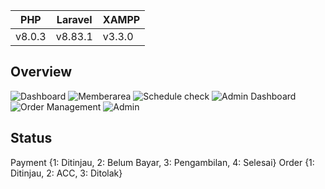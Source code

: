 
PHP | Laravel | XAMPP |
--- | --- | --- |
v8.0.3 | v8.83.1 | v3.3.0 |

## Overview
![Dashboard](https://github.com/yogaiw/yogaiw.github.io/blob/master/content/kancilrentreadme/1.png)
![Memberarea](https://github.com/yogaiw/yogaiw.github.io/blob/master/content/kancilrentreadme/3.png)
![Schedule check](https://github.com/yogaiw/yogaiw.github.io/blob/master/content/kancilrentreadme/7.png)
![Admin Dashboard](https://github.com/yogaiw/yogaiw.github.io/blob/master/content/kancilrentreadme/4.png)
![Order Management](https://github.com/yogaiw/yogaiw.github.io/blob/master/content/kancilrentreadme/5.png)
![Admin](https://github.com/yogaiw/yogaiw.github.io/blob/master/content/kancilrentreadme/2.png)

## Status
Payment {1: Ditinjau, 2: Belum Bayar, 3: Pengambilan, 4: Selesai}
Order {1: Ditinjau, 2: ACC, 3: Ditolak}
